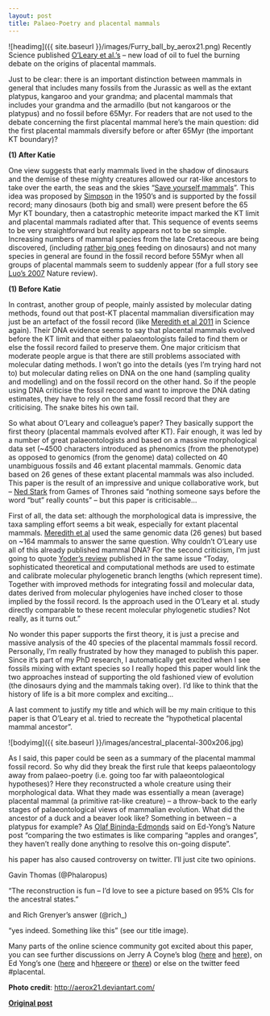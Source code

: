 ```yaml
---
layout: post
title: Palaeo-Poetry and placental mammals
---
```


![headimg]({{ site.baseurl }}/images/Furry_ball_by_aerox21.png)
Recently Science published [O’Leary et al.’s](http://www.stonybrook.edu/sb/images/features/oleary130208.pdf) – new load of oil to fuel the burning debate on the origins of placental mammals.

Just to be clear: there is an important distinction between mammals in general that includes many fossils from the Jurassic as well as the extant platypus, kangaroo and your grandma; and placental mammals that includes your grandma and the armadillo (but not kangaroos or the platypus) and no fossil before 65Myr. For readers that are not used to the debate concerning the first placental mammal here’s the main question: did the first placental mammals diversify before or after 65Myr (the important KT boundary)?

**(1) After Katie**

One view suggests that early mammals lived in the shadow of dinosaurs and the demise of these mighty creatures allowed our rat-like ancestors to take over the earth, the seas and the skies “[Save yourself mammals](http://www.uroboras.lt/wp-content/uploads/2010/06/save.jpg)”. This idea was proposed by [Simpson](http://en.wikipedia.org/wiki/George_Gaylord_Simpson) in the 1950’s and is supported by the fossil record; many dinosaurs (both big and small) were present before the 65 Myr KT boundary, then a catastrophic meteorite impact marked the KT limit and placental mammals radiated after that. This sequence of events seems to be very straightforward but reality appears not to be so simple. Increasing numbers of mammal species from the late Cretaceous are being discovered, (including [rather big ones](http://www.nature.com/nature/journal/v433/n7022/full/nature03102.html) feeding on dinosaurs) and not many species in general are found in the fossil record before 55Myr when all groups of placental mammals seem to suddenly appear (for a full story see [Luo’s 2007](http://www.nature.com/nature/journal/v450/n7172/pdf/nature06277.pdf) Nature review).

**(1) Before Katie**

In contrast, another group of people, mainly assisted by molecular dating methods, found out that post-KT placental mammalian diversification may just be an artefact of the fossil record (like [Meredith et al 2011](http://www.sciencemag.org/content/334/6055/521.full) in Science again). Their DNA evidence seems to say that placental mammals evolved before the KT limit and that either palaeontologists failed to find them or else the fossil record failed to preserve them. One major criticism that moderate people argue is that there are still problems associated with molecular dating methods. I won’t go into the details (yes I’m trying hard not to) but molecular dating relies on DNA on the one hand (sampling quality and modelling) and on the fossil record on the other hand. So if the people using DNA criticise the fossil record and want to improve the DNA dating estimates, they have to rely on the same fossil record that they are criticising. The snake bites his own tail.

So what about O’Leary and colleague’s paper? They basically support the first theory (placental mammals evolved after KT). Fair enough, it was led by a number of great palaeontologists and based on a massive morphological data set (~4500 characters introduced as phenomics (from the phenotype) as opposed to genomics (from the genome) data) collected on 40 unambiguous fossils and 46 extant placental mammals. Genomic data based on 26 genes of these extant placental mammals was also included. This paper is the result of an impressive and unique collaborative work, but – [Ned Stark](http://en.wikipedia.org/wiki/Major_houses_in_A_Song_of_Ice_and_Fire#House_Stark) from Games of Thrones said “nothing someone says before the word “but” really counts” –  but this paper is criticisable…

First of all, the data set: although the morphological data is impressive, the taxa sampling effort seems a bit weak, especially for extant placental mammals. [Meredith et al](http://www.sciencemag.org/content/334/6055/521.full) used the same genomic data (26 genes) but based on ~164 mammals to answer the same question. Why couldn’t O’Leary use all of this already published mammal DNA? For the second criticism, I’m just going to quote [Yoder’s review](http://www.sciencemag.org/content/339/6120/656) published in the same issue “Today, sophisticated theoretical and computational methods are used to estimate and calibrate molecular phylogenetic branch lengths (which represent time). Together with improved methods for integrating fossil and molecular data, dates derived from molecular phylogenies have inched closer to those implied by the fossil record. Is the approach used in the O’Leary et al. study directly comparable to these recent molecular phylogenetic studies? Not really, as it turns out.”

No wonder this paper supports the first theory, it is just a precise and massive analysis of the 40 species of the placental mammals fossil record. Personally, I’m really frustrated by how they managed to publish this paper. Since it’s part of my PhD research, I automatically get excited when I see fossils mixing with extant species so I really hoped this paper would link the two approaches instead of supporting the old fashioned view of evolution (the dinosaurs dying and the mammals taking over). I’d like to think that the history of life is a bit more complex and exciting…

A last comment to justify my title and which will be my main critique to this paper is that O’Leary et al. tried to recreate the “hypothetical placental mammal ancestor”.

![bodyimg]({{ site.baseurl }}/images/ancestral_placental-300x206.jpg)

As I said, this paper could be seen as a summary of the placental mammal fossil record. So why did they break the first rule that keeps palaeontology away from palaeo-poetry (i.e. going too far with palaeontological hypotheses)? Here they reconstructed a whole creature using their morphological data. What they made was essentially a mean (average) placental mammal (a primitive rat-like creature) – a throw-back to the early stages of palaeontological views of mammalian evolution. What did the ancestor of a duck and a beaver look like? Something in between – a platypus for example? As [Olaf Bininda-Edmonds](http://www.nature.com/news/face-to-face-with-the-earliest-ancestor-of-all-placental-mammals-1.12398) said on Ed-Yong’s Nature post “comparing the two estimates is like comparing “apples and oranges”, they haven’t really done anything to resolve this on-going dispute”.

his paper has also caused controversy on twitter. I’ll just cite two opinions.

Gavin Thomas (@Phalaropus)

“The reconstruction is fun – I’d love to see a picture based on 95% CIs for the ancestral states.”

and Rich Grenyer’s answer (@rich_)

“yes indeed. Something like this” (see our title image).

Many parts of the online science community got excited about this paper, you can see further discussions on Jerry A Coyne’s blog ([here](http://whyevolutionistrue.wordpress.com/2013/02/09/the-orders-of-modern-placental-mammals-originated-after-the-extinction-of-the-dinosaurs/) and [here](http://whyevolutionistrue.wordpress.com/2013/02/11/more-on-placental-mammals/)), on Ed Yong’s one ([here](http://phenomena.nationalgeographic.com/2013/02/07/meet-the-ancestor-of-every-human-bat-cat-whale-and-mouse/) and h[here](http://phenomena.nationalgeographic.com/2013/02/12/every-tooth-is-correct-every-whisker-is-correct/)ere or [there](http://www.nature.com/news/face-to-face-with-the-earliest-ancestor-of-all-placental-mammals-1.12398)) or else on the twitter feed #placental.

**Photo credit**: http://aerox21.deviantart.com/

**[Original post](http://www.ecoevoblog.com/2013/02/18/palaeo-poetry-and-placental-mammals/)**
